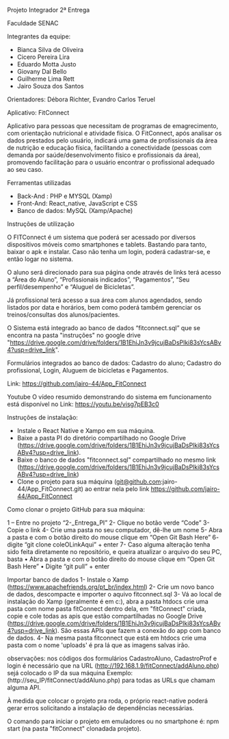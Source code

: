 Projeto Integrador
2ª Entrega

Faculdade SENAC


Integrantes da equipe:

- Bianca Silva de Oliveira
- Cicero Pereira Lira
- Eduardo Motta Justo
- Giovany Dal Bello
- Guilherme Lima Rett
- Jairo Souza dos Santos

Orientadores: Débora Richter, Evandro Carlos Teruel 

Aplicativo: FitConnect

Aplicativo para pessoas que necessitam de programas de emagrecimento, com orientação nutricional e atividade física. O FitConnect, após analisar os dados prestados pelo usuário, indicará uma gama de profissionais da área de nutrição e educação física, facilitando a conectividade (pessoas com demanda por saúde/desenvolvimento físico e profissionais da área), promovendo facilitação para o usuário encontrar o profissional adequado ao seu caso.

Ferramentas utilizadas

- Back-And : PHP e MYSQL (Xamp) 
- Front-And: React_native, JavaScript e CSS
- Banco de dados: MySQL (Xamp/Apache)

Instruções de utilização

O FITConnect é um sistema que poderá ser acessado por diversos dispositivos móveis como smartphones e tablets. Bastando para tanto, baixar o apk e instalar. Caso não tenha um login, poderá cadastrar-se, e então logar no sistema.

O aluno será direcionado para sua página onde através de links terá acesso a “Área do Aluno”, “Profissionais indicados”, “Pagamentos”, “Seu perfil/desempenho” e “Aluguel de Bicicletas”.

Já profissional terá acesso a sua área com alunos agendados, sendo listados por data e horários, bem como poderá também gerenciar os treinos/consultas dos alunos/pacientes.

O Sistema está integrado ao banco de dados “fitconnect.sql” que se encontra na pasta "instruções" no google drive "https://drive.google.com/drive/folders/1B1EhiJn3v9jcujBaDsPlki83sYcsABv4?usp=drive_link".

Formulários integrados ao banco de dados: Cadastro do aluno; Cadastro do profissional, Login, Aluguem de bicicletas e Pagamentos.

Link: https://github.com/jairo-44/App_FitConnect

Youtube O vídeo resumido demonstrando do sistema em funcionamento está disponível no Link: https://youtu.be/visg7pEB3c0


Instruções de instalação:

- Instale o React Native e Xampo em sua máquina.
- Baixe a pasta PI do diretório compartilhado no Google Drive (https://drive.google.com/drive/folders/1B1EhiJn3v9jcujBaDsPlki83sYcsABv4?usp=drive_link).
- Baixe o banco de dados "fitconnect.sql" compartilhado no mesmo link (https://drive.google.com/drive/folders/1B1EhiJn3v9jcujBaDsPlki83sYcsABv4?usp=drive_link)
- Clone o projeto para sua máquina (git@github.com:jairo-44/App_FitConnect.git) ao entrar nela pelo link https://github.com/jairo-44/App_FitConnect



Como clonar o projeto GitHub para sua máquina:

1 – Entre no projeto “2-_Entrega_PI”
2- Clique no botão verde “Code”
3- Copie o link
4- Crie uma pasta no seu computador, dê-lhe um nome
5- Abra a pasta e com o botão direito do mouse clique em “Open Git Bash Here”
6- digite “git clone coleOLinkAqui” + enter
7- Caso alguma alteração tenha sido feita diretamente no repositório, e queira atualizar o arquivo do seu PC, basta 
•	Abra a pasta e com o botão direito do mouse clique em “Open Git Bash Here”
•	Digite “git pull” + enter




Importar banco de dados
1- Instale o Xamp (https://www.apachefriends.org/pt_br/index.html)
2- Crie um novo banco de dados, descompacte e importer o aquivo fitconnect.sql
3- Vá ao local de instalação do Xamp (geralmente é em c:), abra a pasta htdocs crie uma pasta com nome pasta fitConnect dentro dela, em "fitConnect" criada, copie e cole todas as apis que estão compartilhadas no Google Drive (https://drive.google.com/drive/folders/1B1EhiJn3v9jcujBaDsPlki83sYcsABv4?usp=drive_link). São essas APIs que fazem a conexão do app com banco de dados.
4- Na mesma pasta fitconnect que está em htdocs crie uma pasta com o nome 'uploads' é pra lá que as imagens salvas irão.

observações: nos códigos dos formulários CadastroAluno, CadastroProf e login é necessário que na URL (http://192.168.1.9/fitConnect/addAluno.php) sejá colocado o IP da sua máquina Exemplo: (http://seu_IP/fitConnect/addAluno.php) para todas as URLs que chamam alguma API.

À medida que colocar o projeto pra roda, o próprio react-native poderá gerar erros solicitando a instalação de dependências necessárias.

O comando para iniciar o projeto em emuladores ou no smartphone é: npm start (na pasta  "fitConnect" clonadada projeto).
